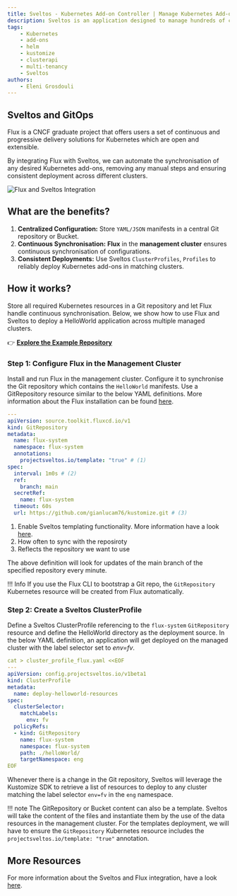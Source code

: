 ```yaml
---
title: Sveltos - Kubernetes Add-on Controller | Manage Kubernetes Add-ons with Ease | GitOps | Flux Integration
description: Sveltos is an application designed to manage hundreds of clusters by providing declarative APIs to deploy Kubernetes add-ons across multiple clusters.
tags:
    - Kubernetes
    - add-ons
    - helm
    - kustomize
    - clusterapi
    - multi-tenancy
    - Sveltos
authors:
    - Eleni Grosdouli
---
```


## Sveltos and GitOps

Flux is a CNCF graduate project that offers users a set of continuous and progressive delivery solutions for Kubernetes which are open and extensible.

By integrating Flux with Sveltos, we can automate the synchronisation of any desired Kubernetes add-ons, removing any manual steps and ensuring consistent deployment across different clusters.

![Flux and Sveltos Integration](../assets/flux_and_sveltos.png)

## What are the benefits?

1. **Centralized Configuration:** Store `YAML/JSON` manifests in a central Git repository or Bucket.
2. **Continuous Synchronisation:** **Flux** in the **management cluster** ensures continuous synchronisation of configurations.
3. **Consistent Deployments:** Use Sveltos `ClusterProfiles`, `Profiles` to reliably deploy Kubernetes add-ons in matching clusters.

## How it works?

Store all required Kubernetes resources in a Git repository and let Flux handle continuous synchronisation. Below, we show how to use Flux and Sveltos to deploy a HelloWorld application across multiple managed clusters.

👉 **[Explore the Example Repository](https://github.com/gianlucam76/kustomize/)**

### Step 1: Configure Flux in the Management Cluster

Install and run Flux in the management cluster. Configure it to synchronise the Git repository which contains the `HelloWorld` manifests. Use a GitRepository resource similar to the below YAML definitions. More information about the Flux installation can be found [here](https://medium.com/r/?url=https%3A%2F%2Ffluxcd.io%2Fflux%2Finstallation%2F).

```yaml
---
apiVersion: source.toolkit.fluxcd.io/v1
kind: GitRepository
metadata:
  name: flux-system
  namespace: flux-system
  annotations:
    projectsveltos.io/template: "true" # (1)
spec:
  interval: 1m0s # (2)
  ref:
    branch: main
  secretRef:
    name: flux-system
  timeout: 60s
  url: https://github.com/gianlucam76/kustomize.git # (3)
```

1. Enable Sveltos templating functionality. More information have a look [here](../template/intro_template.md).
2. How often to sync with the reposiroty
3. Reflects the repository we want to use

The above definition will look for updates of the main branch of the specified repository every minute.

!!! Info
    If you use the Flux CLI to bootstrap a Git repo, the `GitRepository` Kubernetes resource will be created from Flux automatically.

### Step 2: Create a Sveltos ClusterProfile

Define a Sveltos ClusterProfile referencing to the `flux-system` `GitRepository` resource and define the HelloWorld directory as the deployment source. In the below YAML definition, an application will get deployed on the managed cluster with the label selector set to *env=fv*.


```yaml
cat > cluster_profile_flux.yaml <<EOF
---
apiVersion: config.projectsveltos.io/v1beta1
kind: ClusterProfile
metadata:
  name: deploy-helloworld-resources
spec:
  clusterSelector:
    matchLabels:
      env: fv
  policyRefs:
  - kind: GitRepository
    name: flux-system
    namespace: flux-system
    path: ./helloWorld/
    targetNamespace: eng
EOF
```

Whenever there is a change in the Git repository, Sveltos will leverage the Kustomize SDK to retrieve a list of resources to deploy to any cluster matching the label selector `env=fv` in the `eng` namespace.

!!! note
    The GitRepository or Bucket content can also be a template. Sveltos will take the content of the files and instantiate them by the use of the data resources in the management cluster. For the templates deployment, we will have to ensure the `GitRepository` Kubernetes resource includes the `projectsveltos.io/template: "true"` annotation.

## More Resources

For more information about the Sveltos and Flux integration, have a look [here](../addons/example_flux_sources.md).
